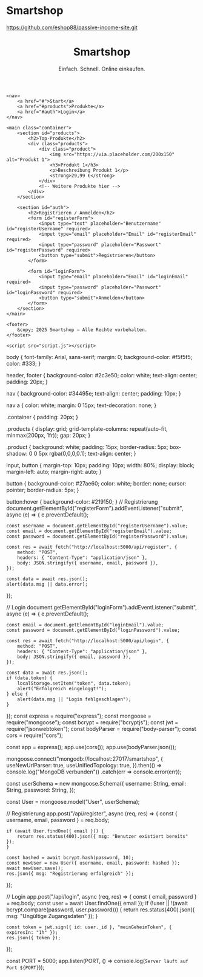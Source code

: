 # Smartshop 
https://github.com/eshop88/passive-income-site.git
<!DOCTYPE html>
<html lang="de">
<head>
    <meta charset="UTF-8">
    <meta name="viewport" content="width=device-width, initial-scale=1.0">
    <title>Smartshop – Dein Webshop</title>
    <link rel="stylesheet" href="styles.css">
</head>
<body>
    <header>
        <h1>Smartshop</h1>
        <p>Einfach. Schnell. Online einkaufen.</p>
    </header>

    <nav>
        <a href="#">Start</a>
        <a href="#products">Produkte</a>
        <a href="#auth">Login</a>
    </nav>

    <main class="container">
        <section id="products">
            <h2>Top-Produkte</h2>
            <div class="products">
                <div class="product">
                    <img src="https://via.placeholder.com/200x150" alt="Produkt 1">
                    <h3>Produkt 1</h3>
                    <p>Beschreibung Produkt 1</p>
                    <strong>29,99 €</strong>
                </div>
                <!-- Weitere Produkte hier -->
            </div>
        </section>

        <section id="auth">
            <h2>Registrieren / Anmelden</h2>
            <form id="registerForm">
                <input type="text" placeholder="Benutzername" id="registerUsername" required>
                <input type="email" placeholder="Email" id="registerEmail" required>
                <input type="password" placeholder="Passwort" id="registerPassword" required>
                <button type="submit">Registrieren</button>
            </form>

            <form id="loginForm">
                <input type="email" placeholder="Email" id="loginEmail" required>
                <input type="password" placeholder="Passwort" id="loginPassword" required>
                <button type="submit">Anmelden</button>
            </form>
        </section>
    </main>

    <footer>
        &copy; 2025 Smartshop – Alle Rechte vorbehalten.
    </footer>

    <script src="script.js"></script>
</body>
</html>
body {
    font-family: Arial, sans-serif;
    margin: 0;
    background-color: #f5f5f5;
    color: #333;
}

header, footer {
    background-color: #2c3e50;
    color: white;
    text-align: center;
    padding: 20px;
}

nav {
    background-color: #34495e;
    text-align: center;
    padding: 10px;
}

nav a {
    color: white;
    margin: 0 15px;
    text-decoration: none;
}

.container {
    padding: 20px;
}

.products {
    display: grid;
    grid-template-columns: repeat(auto-fit, minmax(200px, 1fr));
    gap: 20px;
}

.product {
    background: white;
    padding: 15px;
    border-radius: 5px;
    box-shadow: 0 0 5px rgba(0,0,0,0.1);
    text-align: center;
}

input, button {
    margin-top: 10px;
    padding: 10px;
    width: 80%;
    display: block;
    margin-left: auto;
    margin-right: auto;
}

button {
    background-color: #27ae60;
    color: white;
    border: none;
    cursor: pointer;
    border-radius: 5px;
}

button:hover {
    background-color: #219150;
}
// Registrierung
document.getElementById("registerForm").addEventListener("submit", async (e) => {
    e.preventDefault();

    const username = document.getElementById("registerUsername").value;
    const email = document.getElementById("registerEmail").value;
    const password = document.getElementById("registerPassword").value;

    const res = await fetch("http://localhost:5000/api/register", {
        method: "POST",
        headers: { "Content-Type": "application/json" },
        body: JSON.stringify({ username, email, password }),
    });

    const data = await res.json();
    alert(data.msg || data.error);
});

// Login
document.getElementById("loginForm").addEventListener("submit", async (e) => {
    e.preventDefault();

    const email = document.getElementById("loginEmail").value;
    const password = document.getElementById("loginPassword").value;

    const res = await fetch("http://localhost:5000/api/login", {
        method: "POST",
        headers: { "Content-Type": "application/json" },
        body: JSON.stringify({ email, password }),
    });

    const data = await res.json();
    if (data.token) {
        localStorage.setItem("token", data.token);
        alert("Erfolgreich eingeloggt!");
    } else {
        alert(data.msg || "Login fehlgeschlagen");
    }
});
const express = require("express");
const mongoose = require("mongoose");
const bcrypt = require("bcryptjs");
const jwt = require("jsonwebtoken");
const bodyParser = require("body-parser");
const cors = require("cors");

const app = express();
app.use(cors());
app.use(bodyParser.json());

mongoose.connect("mongodb://localhost:27017/smartshop", {
    useNewUrlParser: true,
    useUnifiedTopology: true,
}).then(() => console.log("MongoDB verbunden"))
  .catch(err => console.error(err));

const userSchema = new mongoose.Schema({
    username: String,
    email: String,
    password: String,
});

const User = mongoose.model("User", userSchema);

// Registrierung
app.post("/api/register", async (req, res) => {
    const { username, email, password } = req.body;

    if (await User.findOne({ email })) {
        return res.status(400).json({ msg: "Benutzer existiert bereits" });
    }

    const hashed = await bcrypt.hash(password, 10);
    const newUser = new User({ username, email, password: hashed });
    await newUser.save();
    res.json({ msg: "Registrierung erfolgreich" });
});

// Login
app.post("/api/login", async (req, res) => {
    const { email, password } = req.body;
    const user = await User.findOne({ email });
    if (!user || !(await bcrypt.compare(password, user.password))) {
        return res.status(400).json({ msg: "Ungültige Zugangsdaten" });
    }

    const token = jwt.sign({ id: user._id }, "meinGeheimToken", { expiresIn: "1h" });
    res.json({ token });
});

const PORT = 5000;
app.listen(PORT, () => console.log(`Server läuft auf Port ${PORT}`));
